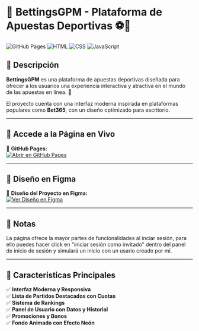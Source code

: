 # 🎰 BettingsGPM - Plataforma de Apuestas Deportivas ⚽🎲

![GitHub Pages](https://img.shields.io/badge/GitHub-Pages-blue?style=for-the-badge)
![HTML](https://img.shields.io/badge/HTML-%23E34F26.svg?style=for-the-badge&logo=html5&logoColor=white)
![CSS](https://img.shields.io/badge/CSS-%231572B6.svg?style=for-the-badge&logo=css3&logoColor=white)
![JavaScript](https://img.shields.io/badge/JavaScript-%23F7DF1E.svg?style=for-the-badge&logo=javascript&logoColor=black)

## 📌 **Descripción**
**BettingsGPM** es una plataforma de apuestas deportivas diseñada para ofrecer a los usuarios una experiencia interactiva y atractiva en el mundo de las apuestas en línea. 🚀  

El proyecto cuenta con una interfaz moderna inspirada en plataformas populares como **Bet365**, con un diseño optimizado para escritorio.

---

## 🚀 **Accede a la Página en Vivo**
🔗 **GitHub Pages:**  
[![Abrir en GitHub Pages](https://img.shields.io/badge/🌍-Abrir%20BettingsGPM%20en%20GitHub%20Pages-green)](https://jaimegpm.github.io/BettingsGPM/)

---

## 🎨 **Diseño en Figma**
🔗 **Diseño del Proyecto en Figma:**  
[![Ver Diseño en Figma](https://img.shields.io/badge/🎨-Ver%20Diseño%20en%20Figma-blue)](https://www.figma.com/design/oFC4jX0ie7VfHecTxFaxLd/BettingsGPM?node-id=1-4&t=gAFC61COkCCUPOrH-1)

---

## 📝 **Notas**
La página ofrece la mayor partes de funcionalidades al inciar sesión, para ello puedes hacer click en "iniciar sesión como invitado"
dentro del panel de inicio de sesión y simulará un inicio con un usario creado por mí.

---

## 📌 **Características Principales**
✅ **Interfaz Moderna y Responsiva**  
✅ **Lista de Partidos Destacados con Cuotas**  
✅ **Sistema de Rankings**  
✅ **Panel de Usuario con Datos y Historial**  
✅ **Promociones y Bonos**  
✅ **Fondo Animado con Efecto Neón**  
